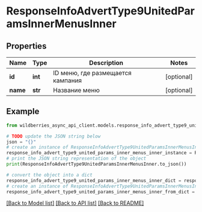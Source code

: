 # ResponseInfoAdvertType9UnitedParamsInnerMenusInner


## Properties

Name | Type | Description | Notes
------------ | ------------- | ------------- | -------------
**id** | **int** | ID меню, где размещается кампания | [optional] 
**name** | **str** | Название меню | [optional] 

## Example

```python
from wildberries_async_api_client.models.response_info_advert_type9_united_params_inner_menus_inner import ResponseInfoAdvertType9UnitedParamsInnerMenusInner

# TODO update the JSON string below
json = "{}"
# create an instance of ResponseInfoAdvertType9UnitedParamsInnerMenusInner from a JSON string
response_info_advert_type9_united_params_inner_menus_inner_instance = ResponseInfoAdvertType9UnitedParamsInnerMenusInner.from_json(json)
# print the JSON string representation of the object
print(ResponseInfoAdvertType9UnitedParamsInnerMenusInner.to_json())

# convert the object into a dict
response_info_advert_type9_united_params_inner_menus_inner_dict = response_info_advert_type9_united_params_inner_menus_inner_instance.to_dict()
# create an instance of ResponseInfoAdvertType9UnitedParamsInnerMenusInner from a dict
response_info_advert_type9_united_params_inner_menus_inner_from_dict = ResponseInfoAdvertType9UnitedParamsInnerMenusInner.from_dict(response_info_advert_type9_united_params_inner_menus_inner_dict)
```
[[Back to Model list]](../README.md#documentation-for-models) [[Back to API list]](../README.md#documentation-for-api-endpoints) [[Back to README]](../README.md)


